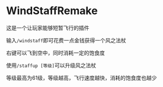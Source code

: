 # WindStaffRemake
 
这是一个让玩家能够短暂飞行的插件

输入`/windstaff`即可花费一点金钱获得一个风之法杖

右键可以飞到空中，同时消耗一定的饱食度

使用`/staffup [等级]`可以升级风之法杖

等级最高为61级，等级越高，飞行速度越快，消耗的饱食度也越少